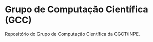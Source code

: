 # Grupo de Computação Científica (GCC)

Repositório do Grupo de Computação Científica da CGCT/INPE.

